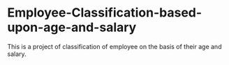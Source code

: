 # Employee-Classification-based-upon-age-and-salary
This is a project of classification of employee on the basis of their age and salary.
